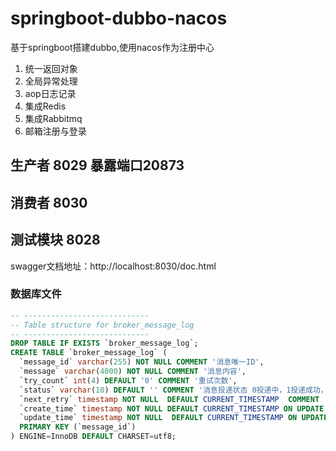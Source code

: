# springboot-dubbo-nacos
基于springboot搭建dubbo,使用nacos作为注册中心
1. 统一返回对象
2. 全局异常处理
3. aop日志记录
4. 集成Redis
5. 集成Rabbitmq
6. 邮箱注册与登录
## 生产者 8029  暴露端口20873
## 消费者 8030
## 测试模块 8028

swagger文档地址：http://localhost:8030/doc.html

### 数据库文件
```sql
-- ----------------------------
-- Table structure for broker_message_log
-- ----------------------------
DROP TABLE IF EXISTS `broker_message_log`;
CREATE TABLE `broker_message_log` (
  `message_id` varchar(255) NOT NULL COMMENT '消息唯一ID',
  `message` varchar(4000) NOT NULL COMMENT '消息内容',
  `try_count` int(4) DEFAULT '0' COMMENT '重试次数',
  `status` varchar(10) DEFAULT '' COMMENT '消息投递状态 0投递中，1投递成功，2投递失败',
  `next_retry` timestamp NOT NULL  DEFAULT CURRENT_TIMESTAMP  COMMENT '下一次重试时间',
  `create_time` timestamp NOT NULL DEFAULT CURRENT_TIMESTAMP ON UPDATE CURRENT_TIMESTAMP,
  `update_time` timestamp NOT NULL  DEFAULT CURRENT_TIMESTAMP ON UPDATE CURRENT_TIMESTAMP,
  PRIMARY KEY (`message_id`)
) ENGINE=InnoDB DEFAULT CHARSET=utf8;
```


